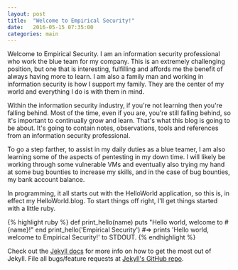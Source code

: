 ```yaml
---
layout: post
title:  "Welcome to Empirical Security!"
date:   2016-05-15 07:35:00
categories: main
---
```


Welcome to Empirical Security.  I am an information security professional who work the blue team for my company.  This is an extremely challenging position, but one that is interesting, fulfilling and affords me the benefit of always having more to learn.  I am also a family man and working in information security is how I support my family.  They are the center of my world and everything I do is with them in mind.

Within the information security industry, if you're not learning then you're falling behind.  Most of the time, even if you are, you're still falling behind, so it's important to continually grow and learn.  That's what this blog is going to be about.  It's going to contain notes, observations, tools and references from an information security professional.  

To go a step farther, to assist in my daily duties as a blue teamer, I am also learning some of the aspects of pentesting in my down time.  I will likely be working through some vulnerable VMs and eventually also trying my hand at some bug bounties to increase my skills, and in the case of bug bounties, my bank account balance.

In programming, it all starts out with the HelloWorld application, so this is, in effect my HelloWorld.blog.  To start things off right, I'll get things started with a little ruby.

{% highlight ruby %}
def print_hello(name)
  puts "Hello world, welcome to #{name}!"
end
print_hello('Empirical Security')
#=> prints 'Hello world, welcome to Empirical Security!' to STDOUT.
{% endhighlight %}

Check out the [Jekyll docs][jekyll] for more info on how to get the most out of Jekyll. File all bugs/feature requests at [Jekyll's GitHub repo][jekyll-gh].

[jekyll-gh]: https://github.com/mojombo/jekyll
[jekyll]:    http://jekyllrb.com
